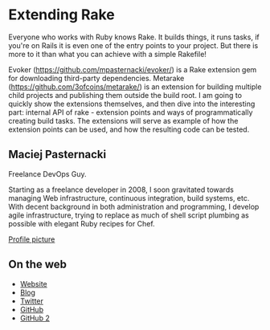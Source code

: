 # Extending Rake

Everyone who works with Ruby knows Rake. It builds things, it runs
tasks, if you're on Rails it is even one of the entry points to your
project. But there is more to it than what you can achieve with a
simple Rakefile!

Evoker (https://github.com/mpasternacki/evoker/) is a Rake extension
gem for downloading third-party dependencies. Metarake
(https://github.com/3ofcoins/metarake/) is an extension for building
multiple child projects and publishing them outside the build root. I
am going to quickly show the extensions themselves, and then dive into
the interesting part: internal API of rake - extension points and ways
of programmatically creating build tasks. The extensions will serve as
example of how the extension points can be used, and how the resulting
code can be tested.

## Maciej Pasternacki

Freelance DevOps Guy.

Starting as a freelance developer in 2008, I soon gravitated towards
managing Web infrastructure, continuous integration, build systems,
etc. With decent background in both administration and programming, I
develop agile infrastructure, trying to replace as much of shell
script plumbing as possible with elegant Ruby recipes for Chef.

[Profile picture](http://www.gravatar.com/avatar/1bd1f0ff92bed69bfb53eefa9fd606f8.png?s=150)

## On the web

- [Website](http://pasternacki.net/)
- [Blog](http://3ofcoins.net/)
- [Twitter](https://twitter.com/mpasternacki)
- [GitHub](https://github.com/mpasternacki)
- [GitHub 2](https://github.com/3ofcoins)
